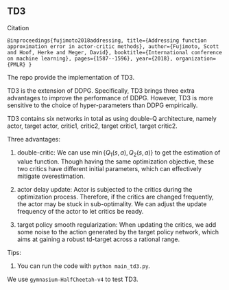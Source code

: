 ## TD3

Citation

`@inproceedings{fujimoto2018addressing,
  title={Addressing function approximation error in actor-critic methods},
  author={Fujimoto, Scott and Hoof, Herke and Meger, David},
  booktitle={International conference on machine learning},
  pages={1587--1596},
  year={2018},
  organization={PMLR}
}`

The repo provide the implementation of TD3.

TD3 is the extension of DDPG. Specifically, TD3 brings three extra advantages to improve the performance of DDPG. However, TD3 is more sensitive to the choice of hyper-parameters than DDPG empirically.

TD3 contains six networks in total as using double-Q architecture, namely actor, target actor, critic1, critic2, target critic1, target critic2.

Three advantages:

1. double-critic: We can use $\min \{Q_1(s,a),Q_2(s,a)\}$ to get the estimation of value function. Though having the same optimization objective, these two critics have different initial parameters, which can effectively mitigate overestimation.

2. actor delay update: Actor is subjected to the critics during the optimization process. Therefore, if the critics are changed frequently, the actor may be stuck in sub-optimality. We can adjust the update frequency of the actor to let critics be ready.

3. target policy smooth regularization: When updating the critics, we add some noise to the action generated by the target policy network, which aims at gaining a robust td-target across a rational range.


Tips:

1. You can run the code with `python main_td3.py`.


We use `gymnasium-HalfCheetah-v4` to test TD3.
